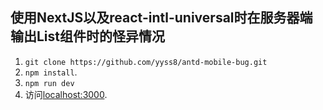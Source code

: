 ## 使用NextJS以及react-intl-universal时在服务器端输出List组件时的怪异情况

1. `git clone https://github.com/yyss8/antd-mobile-bug.git`
2. `npm install`.
3. `npm run dev`
4. 访问[localhost:3000](http://localhost:3000).
